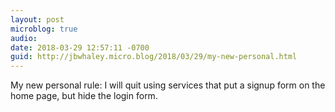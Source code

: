 ```yaml
---
layout: post
microblog: true
audio: 
date: 2018-03-29 12:57:11 -0700
guid: http://jbwhaley.micro.blog/2018/03/29/my-new-personal.html
---
```

My new personal rule: I will quit using services that put a signup form on the home page, but hide the login form.
